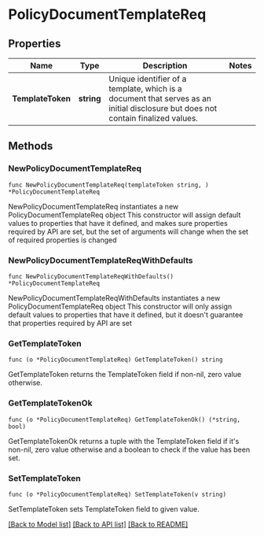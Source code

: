 # PolicyDocumentTemplateReq

## Properties

Name | Type | Description | Notes
------------ | ------------- | ------------- | -------------
**TemplateToken** | **string** | Unique identifier of a template, which is a document that serves as an initial disclosure but does not contain finalized values. | 

## Methods

### NewPolicyDocumentTemplateReq

`func NewPolicyDocumentTemplateReq(templateToken string, ) *PolicyDocumentTemplateReq`

NewPolicyDocumentTemplateReq instantiates a new PolicyDocumentTemplateReq object
This constructor will assign default values to properties that have it defined,
and makes sure properties required by API are set, but the set of arguments
will change when the set of required properties is changed

### NewPolicyDocumentTemplateReqWithDefaults

`func NewPolicyDocumentTemplateReqWithDefaults() *PolicyDocumentTemplateReq`

NewPolicyDocumentTemplateReqWithDefaults instantiates a new PolicyDocumentTemplateReq object
This constructor will only assign default values to properties that have it defined,
but it doesn't guarantee that properties required by API are set

### GetTemplateToken

`func (o *PolicyDocumentTemplateReq) GetTemplateToken() string`

GetTemplateToken returns the TemplateToken field if non-nil, zero value otherwise.

### GetTemplateTokenOk

`func (o *PolicyDocumentTemplateReq) GetTemplateTokenOk() (*string, bool)`

GetTemplateTokenOk returns a tuple with the TemplateToken field if it's non-nil, zero value otherwise
and a boolean to check if the value has been set.

### SetTemplateToken

`func (o *PolicyDocumentTemplateReq) SetTemplateToken(v string)`

SetTemplateToken sets TemplateToken field to given value.



[[Back to Model list]](../README.md#documentation-for-models) [[Back to API list]](../README.md#documentation-for-api-endpoints) [[Back to README]](../README.md)


